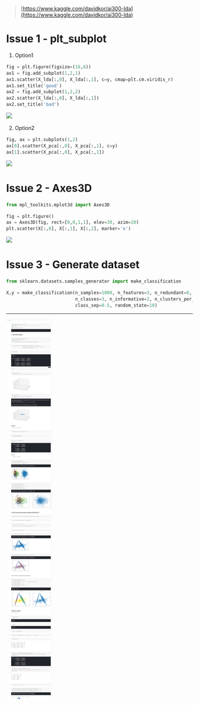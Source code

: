 > [https://www.kaggle.com/davidkor/ai300-lda](https://www.kaggle.com/davidkor/ai300-lda)

# Issue 1 - plt_subplot

1. Option1

```python
fig = plt.figure(figsize=(16,6))
ax1 = fig.add_subplot(1,2,1)
ax1.scatter(X_lda[:,0], X_lda[:,1], c=y, cmap=plt.cm.viridis_r)
ax1.set_title('good')
ax2 = fig.add_subplot(1,2,2)
ax2.scatter(X_lda[:,0], X_lda[:,1])
ax2.set_title('bad')
```
![](https://user-images.githubusercontent.com/26485327/46123449-8855c380-c259-11e8-8679-81b704ac977a.png)

2. Option2 

```python
fig, ax = plt.subplots(1,2)
ax[0].scatter(X_pca[:,0], X_pca[:,1], c=y)
ax[1].scatter(X_pca[:,0], X_pca[:,1])
```
![](https://user-images.githubusercontent.com/26485327/46123454-8e4ba480-c259-11e8-8d87-572e5ed5a855.png)

# Issue 2 - Axes3D

```python
from mpl_toolkits.mplot3d import Axes3D
```

```python
fig = plt.figure()
ax = Axes3D(fig, rect=[0,0,1,1], elev=30, azim=20)
plt.scatter(X[:,0], X[:,1], X[:,2], marker='o')
```
![](https://user-images.githubusercontent.com/26485327/46123367-006fb980-c259-11e8-8a24-fe442c0d2558.png)

# Issue 3 - Generate dataset

```python
from sklearn.datasets.samples_generator import make_classification
```
```python
X,y = make_classification(n_samples=1000, n_features=3, n_redundant=0, 
                          n_classes=3, n_informative=2, n_clusters_per_class=1, 
                          class_sep=0.5, random_state=10)
```


-----
![](https://github.com/davidkorea/ai300_ML/blob/master/05_LDA/ai300-lda.png)
